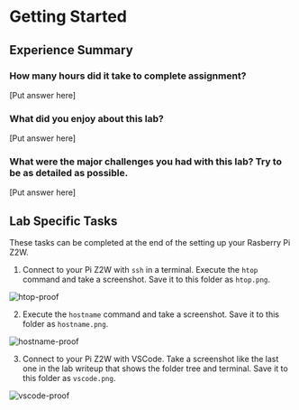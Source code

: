 # Getting Started

## Experience Summary

### How many hours did it take to complete assignment?
[Put answer here]

### What did you enjoy about this lab?
[Put answer here]

### What were the major challenges you had with this lab? Try to be as detailed as possible.
[Put answer here]

## Lab Specific Tasks
These tasks can be completed at the end of the setting up your Rasberry Pi Z2W.

<!-- The following tasks ask you to add screenshots to your downloaded folder. Look up how to take screenshots in Ubuntu. Then you can click and drag your saved PNG to the VS Code folder in the left pane. -->

1. Connect to your Pi Z2W with `ssh` in a terminal. Execute the `htop` command and take a screenshot. Save it to this folder as `htop.png`.

![htop-proof](./htop.png)

2. Execute the `hostname` command and take a screenshot. Save it to this folder as `hostname.png`. 

![hostname-proof](./hostname.png)

3. Connect to your Pi Z2W with VSCode. Take a screenshot like the last one in the lab writeup that shows the folder tree and terminal. Save it to this folder as `vscode.png`.

![vscode-proof](./vscode.png)

